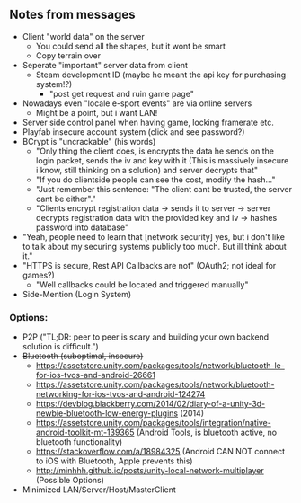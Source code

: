## Notes from messages
* Client "world data" on the server
  * You could send all the shapes, but it wont be smart
  * Copy terrain over
* Seperate "important" server data from client
  * Steam development ID (maybe he meant the api key for purchasing system!?)
    * "post get request and ruin game page"
* Nowadays even "locale e-sport events" are via online servers
  * Might be a point, but i want LAN!
* Server side control panel when having game, locking framerate etc.
* Playfab insecure account system (click and see password?)
* BCrypt is "uncrackable" (his words)
  * "Only thing the client does, is encrypts the data he sends on the login packet, sends the iv and key with it 
  (This is massively insecure i know, still thinking on a solution) and server decrypts that"
  * "If you do clientside people can see the cost, modify the hash..."
  * "Just remember this sentence: "The client cant be trusted, the server cant be either"."
  * "Clients encrypt registration data -> sends it to server -> server decrypts registration data with the provided
  key and iv -> hashes password into database"
* "Yeah, people need to learn that [network security] yes, but i don't like to talk about my securing
systems publicly too much. But ill think about it."
* "HTTPS is secure, Rest API Callbacks are not" (OAuth2; not ideal for games?)
  * "Well callbacks could be located and triggered manually"
* Side-Mention (Login System)

### Options:
* P2P ("TL;DR: peer to peer is scary and building your own backend solution is difficult.")
* ~~Bluetooth (suboptimal, insecure)~~
  * https://assetstore.unity.com/packages/tools/network/bluetooth-le-for-ios-tvos-and-android-26661
  * https://assetstore.unity.com/packages/tools/network/bluetooth-networking-for-ios-tvos-and-android-124274
  * https://devblog.blackberry.com/2014/02/diary-of-a-unity-3d-newbie-bluetooth-low-energy-plugins (2014)
  * https://assetstore.unity.com/packages/tools/integration/native-android-toolkit-mt-139365 (Android Tools, is bluetooth active, no bluetooth functionality)
  * https://stackoverflow.com/a/18984325 (Android CAN NOT connect to iOS with Bluetooth, Apple prevents this)
  * http://minhhh.github.io/posts/unity-local-network-multiplayer (Possible Options)
* Minimized LAN/Server/Host/MasterClient
